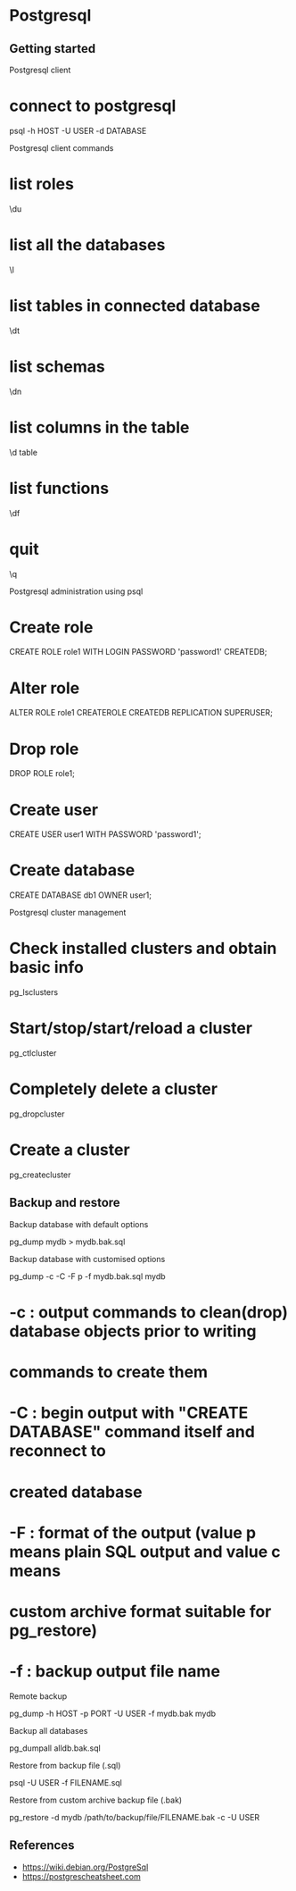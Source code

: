 # Postgresql

## Getting started

Postgresql client

  # connect to postgresql
  psql -h HOST -U USER -d DATABASE

Postgresql client commands

  # list roles
  \du
  # list all the databases
  \l
  # list tables in connected database
  \dt
  # list schemas
  \dn
  # list columns in the table
  \d table
  # list functions
  \df
  # quit
  \q

Postgresql administration using psql

  # Create role
  CREATE ROLE role1 WITH LOGIN PASSWORD 'password1' CREATEDB;
  # Alter role
  ALTER ROLE role1 CREATEROLE CREATEDB REPLICATION SUPERUSER;
  # Drop role
  DROP ROLE role1;
  # Create user
  CREATE USER user1 WITH PASSWORD 'password1';
  # Create database
  CREATE DATABASE db1 OWNER user1;

Postgresql cluster management

  # Check installed clusters and obtain basic info
  pg\_lsclusters
  # Start/stop/start/reload a cluster
  pg\_ctlcluster
  # Completely delete a cluster
  pg\_dropcluster
  # Create a cluster
  pg\_createcluster

## Backup and restore

Backup database with default options

  pg\_dump mydb > mydb.bak.sql

Backup database with customised options

  pg\_dump -c -C -F p -f mydb.bak.sql mydb
  # -c : output commands to clean(drop) database objects prior to writing
  # commands to create them
  # -C : begin output with "CREATE DATABASE" command itself and reconnect to
  # created database
  # -F : format of the output (value p means plain SQL output and value c means
  # custom archive format suitable for pg\_restore)
  # -f : backup output file name

Remote backup

  pg\_dump -h HOST -p PORT -U USER -f mydb.bak mydb

Backup all databases

  pg\_dumpall alldb.bak.sql

Restore from backup file (.sql)

  psql -U USER -f FILENAME.sql

Restore from custom archive backup file (.bak)

  pg\_restore -d mydb /path/to/backup/file/FILENAME.bak -c -U USER

## References

* https://wiki.debian.org/PostgreSql
* https://postgrescheatsheet.com
